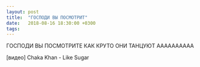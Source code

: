 ```yaml
---
layout: post
title:  "ГОСПОДИ ВЫ ПОСМОТРИТ"
date:   2018-08-16 18:30:00 +0300
tags:   
---
```


ГОСПОДИ ВЫ ПОСМОТРИТЕ КАК КРУТО ОНИ ТАНЦУЮТ АААААААААА

[видео] Chaka Khan - Like Sugar

<!--excerpt-->
